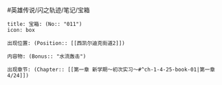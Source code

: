 #英雄传说/闪之轨迹/笔记/宝箱
```ad-quote
title: 宝箱: (No:: "011")
icon: box

出现位置: (Position:: [[西凯尔迪克街道2]])

内容物: (Bonus:: "水流轰击")

出现章节: (Chapter:: [[第一章 新学期～初次实习～#^ch-1-4-25-book-01|第一章4/24]])

```
